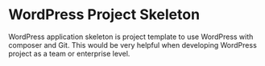 # WordPress Project Skeleton

WordPress application skeleton is project template to use WordPress with composer and Git. This would be very helpful when developing WordPress project as a team or enterprise level.
